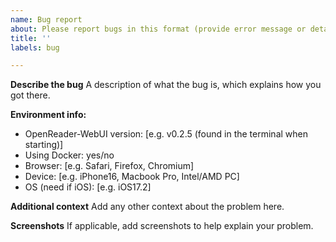 ```yaml
---
name: Bug report
about: Please report bugs in this format (provide error message or detailed description at the minimum)
title: ''
labels: bug

---
```


**Describe the bug**
A description of what the bug is, which explains how you got there.

**Environment info:**
 - OpenReader-WebUI version: [e.g. v0.2.5 (found in the terminal when starting)]
 - Using Docker: yes/no
 - Browser: [e.g. Safari, Firefox, Chromium]
 - Device: [e.g. iPhone16, Macbook Pro, Intel/AMD PC]
 - OS (need if iOS): [e.g. iOS17.2]

**Additional context**
Add any other context about the problem here.

**Screenshots**
If applicable, add screenshots to help explain your problem.
